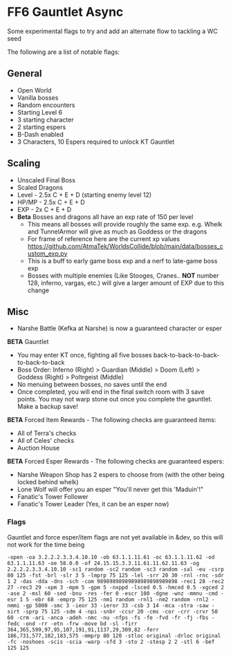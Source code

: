 # FF6 Gauntlet Async
Some experimental flags to try and add an alternate flow to tackling a WC seed

The following are a list of notable flags:

## General
* Open World
* Vanilla bosses
* Random encounters 
* Starting Level 6
* 3 starting character
* 2 starting espers
* B-Dash enabled
* 3 Characters, 10 Espers required to unlock KT Gauntlet

## Scaling
* Unscaled Final Boss
* Scaled Dragons
* Level - 2.5x C + E + D (starting enemy level 12)
* HP/MP - 2.5x C + E + D 
* EXP   - 2x C + E + D
* **Beta** Bosses and dragons all have an exp rate of 150 per level 
    * This means all bosses will provide roughly the same exp. e.g. Whelk and TunnelArmor will give as much as Goddess or the dragons
    * For frame of reference here are the current xp values https://github.com/AtmaTek/WorldsCollide/blob/main/data/bosses_custom_exp.py
    * This is a buff to early game boss exp and a nerf to late-game boss exp
    * Bosses with multiple enemies (Like Stooges, Cranes.. **NOT** number 128, inferno, vargas, etc.) will give a larger amount of EXP due to this change

## Misc
* Narshe Battle (Kefka at Narshe) is now a guaranteed character or esper

**BETA** Gauntlet
* You may enter KT once, fighting all five bosses back-to-back-to-back-to-back-to-back
* Boss Order: Inferno (Right) > Guardian (Middle) > Doom (Left) > Goddess (Right) > Poltrgeist (Middle)
* No menuing between bosses, no saves until the end
* Once completed, you will end in the final switch room with 3 save points. You may not warp stone out once you complete the gauntlet. Make a backup save!

**BETA** Forced Item Rewards - The following checks are guaranteed items:
* All of Terra's checks
* All of Celes' checks
* Auction House

**BETA** Forced Esper Rewards - The following checks are guaranteed espers:
* Narshe Weapon Shop has 2 espers to choose from (with the other being locked behind whelk)
* Lone Wolf will offer you an esper "You'll never get this 'Maduin'!"
* Fanatic's Tower Follower
* Fanatic's Tower Leader (Yes, it can be an esper now)


### Flags 
Gauntlet and force esper/item flags are not yet available in &dev, so this will not work for the time being
```
-open -oa 3.2.2.2.3.3.4.10.10 -ob 63.1.1.11.61 -oc 63.1.1.11.62 -od 63.1.1.11.63 -oe 58.0.0 -of 24.15.15.3.3.11.61.11.62.11.63 -og 2.2.2.2.3.3.4.10.10 -sc1 random -sc2 random -sc3 random -sal -eu -csrp 80 125 -fst -brl -slr 3 5 -lmprp 75 125 -lel -srr 20 30 -rnl -rnc -sdr 1 2 -das -dda -dns -sch -com 98989898989898989898989898 -rec1 28 -rec2 27 -rec3 29 -xpm 3 -mpm 5 -gpm 5 -nxppd -lsced 0.5 -hmced 0.5 -xgced 2 -ase 2 -msl 60 -sed -bnu -res -fer 0 -escr 100 -dgne -wnz -mmnu -cmd -esr 1 5 -ebr 68 -emprp 75 125 -nm1 random -rnl1 -nm2 random -rnl2 -nmmi -gp 5000 -smc 3 -ieor 33 -ieror 33 -csb 3 14 -mca -stra -saw -sirt -sprp 75 125 -sdm 4 -npi -snbr -ccsr 20 -cms -cor -crr -crvr 50 60 -crm -ari -anca -adeh -nmc -nu -nfps -fs -fe -fvd -fr -fj -fbs -fedc -ond -rr -etn -frw -move bd -sl -firr 364,365,599,97,95,107,191,91,1137,29,309,82 -ferr 186,731,577,182,183,575 -mmprp 80 120 -stloc original -drloc original -fc -noshoes -scis -scia -warp -sfd 3 -sto 2 -stesp 2 2 -stl 6 -bef 125 125
```